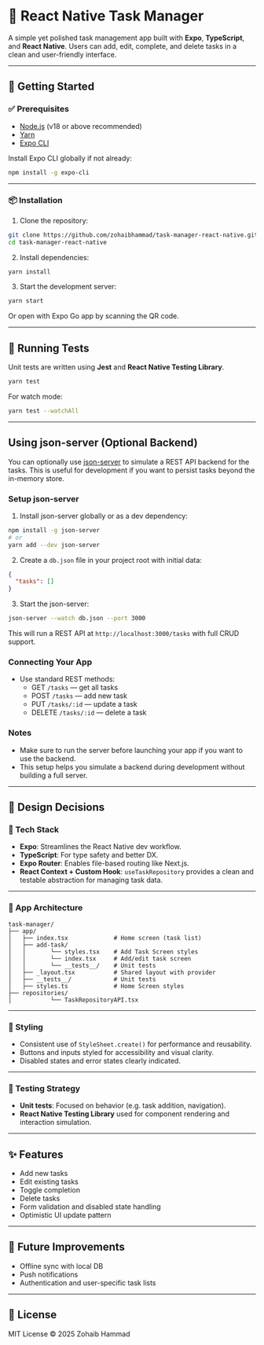 # 📱 React Native Task Manager

A simple yet polished task management app built with **Expo**, **TypeScript**, and **React Native**. Users can add, edit, complete, and delete tasks in a clean and user-friendly interface.

---

## 🚀 Getting Started

### ✅ Prerequisites

- [Node.js](https://nodejs.org/) (v18 or above recommended)
- [Yarn](https://classic.yarnpkg.com/en/docs/install/)
- [Expo CLI](https://docs.expo.dev/get-started/installation/)

Install Expo CLI globally if not already:

```bash
npm install -g expo-cli
```

---

### 📦 Installation

1. Clone the repository:

```bash
git clone https://github.com/zohaibhammad/task-manager-react-native.git
cd task-manager-react-native
```

2. Install dependencies:

```bash
yarn install
```

3. Start the development server:

```bash
yarn start
```

Or open with Expo Go app by scanning the QR code.

---



## 🧪 Running Tests

Unit tests are written using **Jest** and **React Native Testing Library**.

```bash
yarn test
```

For watch mode:

```bash
yarn test --watchAll
```

---

## Using json-server (Optional Backend)

You can optionally use [json-server](https://github.com/typicode/json-server) to simulate a REST API backend for the tasks. This is useful for development if you want to persist tasks beyond the in-memory store.

### Setup json-server

1. Install json-server globally or as a dev dependency:

```bash
npm install -g json-server
# or
yarn add --dev json-server
```

2. Create a `db.json` file in your project root with initial data:

```json
{
  "tasks": []
}
```

3. Start the json-server:

```bash
json-server --watch db.json --port 3000
```

This will run a REST API at `http://localhost:3000/tasks` with full CRUD support.

### Connecting Your App

- Use standard REST methods:
   - GET `/tasks` — get all tasks
   - POST `/tasks` — add new task
   - PUT `/tasks/:id` — update a task
   - DELETE `/tasks/:id` — delete a task

### Notes

- Make sure to run the server before launching your app if you want to use the backend.
- This setup helps you simulate a backend during development without building a full server.

---

## 🧠 Design Decisions

### 🔹 Tech Stack

- **Expo**: Streamlines the React Native dev workflow.
- **TypeScript**: For type safety and better DX.
- **Expo Router**: Enables file-based routing like Next.js.
- **React Context + Custom Hook**: `useTaskRepository` provides a clean and testable abstraction for managing task data.

---

### 🔹 App Architecture

```
task-manager/
├── app/
│   ├── index.tsx             # Home screen (task list)
│   ├── add-task/
│   │       └── styles.tsx    # Add Task Screen styles
│   │       └── index.tsx     # Add/edit task screen
│   │       └── __tests__/    # Unit tests
│   ├── _layout.tsx           # Shared layout with provider
│   ├── __tests__/            # Unit tests
│   ├── styles.ts             # Home Screen styles
├── repositories/
│           └── TaskRepositoryAPI.tsx
```

---

### 🔹 Styling

- Consistent use of `StyleSheet.create()` for performance and reusability.
- Buttons and inputs styled for accessibility and visual clarity.
- Disabled states and error states clearly indicated.

---

### 🔹 Testing Strategy

- **Unit tests**: Focused on behavior (e.g. task addition, navigation).
- **React Native Testing Library** used for component rendering and interaction simulation.

---

## ✨ Features

- Add new tasks
- Edit existing tasks
- Toggle completion
- Delete tasks
- Form validation and disabled state handling
- Optimistic UI update pattern

---

## 📂 Future Improvements

- Offline sync with local DB
- Push notifications
- Authentication and user-specific task lists

---

## 📄 License

MIT License © 2025 Zohaib Hammad

